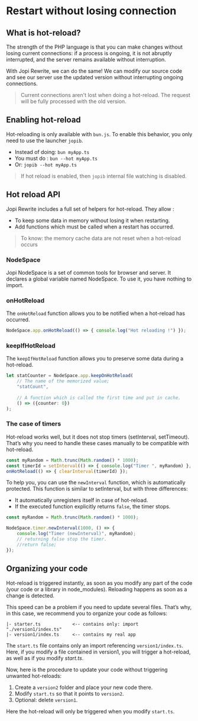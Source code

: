 # Restart without losing connection

## What is hot-reload?

The strength of the PHP language is that you can make changes without losing current connections: if a process is ongoing, it is not abruptly interrupted, and the server remains available without interruption.

With Jopi Rewrite, we can do the same! We can modify our source code and see our server use the updated version without interrupting ongoing connections.

> Current connections aren't lost when doing a hot-reload.
> The request will be fully processed with the old version.
 
## Enabling hot-reload

Hot-reloading is only available with `bun.js`. To enable this behavior, you only need to use the launcher `jopib`.

* Instead of doing: `bun myApp.ts`
* You must do : `bun --hot myApp.ts`
* Or: `jopib --hot myApp.ts`

> If hot reload is enabled, then `jopib` internal file watching is disabled.  

## Hot reload API

Jopi Rewrite includes a full set of helpers for hot-reload. They allow :
* To keep some data in memory without losing it when restarting.
* Add functions which must be called when a restart has occurred. 

> To know: the memory cache data are not reset when a hot-reload occurs 

### NodeSpace

Jopi NodeSpace is a set of common tools for browser and server.
It declares a global variable named NodeSpace. To use it, you
have nothing to import.

### onHotReload

The `onHotReload` function allows you to be notified when a hot-reload has occurred.

```typescript
NodeSpace.app.onHotReload(() => { console.log("Hot reloading !") });
```

### keepIfHotReload

The `keepIfHotReload` function allows you to preserve some data during a hot-reload.


```typescript
let statCounter = NodeSpace.app.keepOnHotReload(
    // The name of the memorized value;
    "statCount",
    
    // A function which is called the first time and put in cache.
    () => ({counter: 0})
);
```

### The case of timers

Hot-reload works well, but it does not stop timers (setInterval, setTimeout). That’s why you need to handle these cases manually to be compatible with hot-reload.

```typescript
const myRandom = Math.trunc(Math.random() * 1000);
const timerId = setInterval(() => { console.log("Timer ", myRandom) }, 1000);
onHotReload(() => { clearInterval(timerId) });
```

To help you, you can use the `newInterval` function, which is automatically protected.
This function is similar to setInterval, but with three differences:

- It automatically unregisters itself in case of hot-reload.
- If the executed function explicitly returns `false`, the timer stops.

```typescript
const myRandom = Math.trunc(Math.random() * 1000);

NodeSpace.timer.newInterval(1000, () => {
    console.log("Timer (newInterval)", myRandom);
    // returning false stop the timer.
    //return false;
});
```

## Organizing your code

Hot-reload is triggered instantly, as soon as you modify any part of the code (your code or a library in node_modules). Reloading happens as soon as a change is detected.

This speed can be a problem if you need to update several files. That’s why, in this case, we recommend you to organize your code as follows:

```text
|- starter.ts            <-- contains only: import "./version1/index.ts"
|- version1/index.ts     <-- contains my real app
```

The `start.ts` file contains only an import referencing `version1/index.ts`. Here, if you modify a file contained in version1, you will trigger a hot-reload, as well as if you modify *start.ts*.

Now, here is the procedure to update your code without triggering unwanted hot-reloads:

1. Create a `version2` folder and place your new code there.
2. Modify `start.ts` so that it points to `version2`.
3. Optional: delete `version1`.

Here the hot-reload will only be triggered when you modify `start.ts`.